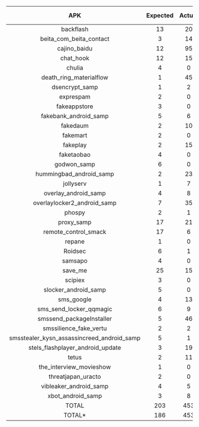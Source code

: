 |                    APK                     | Expected | Actual | Status | TP  | FP  | Precision | Recall | F-score |
|:------------------------------------------:|:--------:|:------:|:------:|:---:|:---:|:---------:|:------:|:-------:| 
|                 backflash                  |    13    |   20   | FAILED | 13  |  7  |   0.65    |  1.00  |  0.79   |
|          beita_com_beita_contact           |    3     |   14   | FAILED |  3  | 11  |   0.21    |  1.00  |  0.35   | 
|                cajino_baidu                |    12    |   95   | FAILED | 12  | 83  |   0.13    |  1.00  |  0.22   | 
|                 chat_hook                  |    12    |   15   | FAILED | 12  |  3  |   0.80    |  1.00  |  0.89   | 
|                   chulia                   |    4     |   0    | FAILED |  0  |  0  |     0     |   0    |    0    | 
|          death_ring_materialflow           |    1     |   45   | FAILED |  1  | 44  |   0.02    |  1.00  |  0.04   | 
|               dsencrypt_samp               |    1     |   2    | FAILED |  1  |  1  |   0.50    |  1.00  |  0.67   | 
|                 exprespam                  |    2     |   0    | FAILED |  0  |  0  |     0     |   0    |    0    | 
|                fakeappstore                |    3     |   0    | FAILED |  0  |  0  |     0     |   0    |    0    | 
|           fakebank_android_samp            |    5     |   6    | FAILED |  5  |  1  |   0.83    |  1.00  |  0.91   | 
|                  fakedaum                  |    2     |   10   | FAILED |  2  |  8  |   0.20    |  1.00  |  0.33   | 
|                  fakemart                  |    2     |   0    | FAILED |  0  |  0  |     0     |   0    |    0    | 
|                  fakeplay                  |    2     |   15   | FAILED |  2  | 13  |   0.13    |  1.00  |  0.24   | 
|                 faketaobao                 |    4     |   0    | FAILED |  0  |  0  |     0     |   0    |    0    | 
|                godwon_samp                 |    6     |   0    | FAILED |  0  |  0  |     0     |   0    |    0    | 
|          hummingbad_android_samp           |    2     |   23   | FAILED |  2  | 21  |   0.09    |  1.00  |  0.16   | 
|                 jollyserv                  |    1     |   7    | FAILED |  1  |  6  |   0.14    |  1.00  |  0.25   | 
|            overlay_android_samp            |    4     |   8    | FAILED |  4  |  4  |   0.50    |  1.00  |  0.67   | 
|        overlaylocker2_android_samp         |    7     |   35   | FAILED |  7  | 28  |   0.20    |  1.00  |  0.33   | 
|                   phospy                   |    2     |   1    | FAILED |  1  |  0  |   1.00    |  0.50  |  0.67   | 
|                 proxy_samp                 |    17    |   21   | FAILED | 17  |  4  |   0.81    |  1.00  |  0.89   | 
|            remote_control_smack            |    17    |   6    | FAILED |  6  |  0  |   1.00    |  0.35  |  0.52   | 
|                   repane                   |    1     |   0    | FAILED |  0  |  0  |     0     |   0    |    0    | 
|                  Roidsec                   |    6     |   1    | FAILED |  1  |  0  |   1.00    |  0.17  |  0.29   | 
|                  samsapo                   |    4     |   0    | FAILED |  0  |  0  |     0     |   0    |    0    | 
|                  save_me                   |    25    |   15   | FAILED | 15  |  0  |   1.00    |  0.60  |  0.75   | 
|                  scipiex                   |    3     |   0    | FAILED |  0  |  0  |     0     |   0    |    0    | 
|            slocker_android_samp            |    5     |   0    | FAILED |  0  |  0  |     0     |   0    |    0    | 
|                 sms_google                 |    4     |   13   | FAILED |  4  |  9  |   0.31    |  1.00  |  0.47   | 
|          sms_send_locker_qqmagic           |    6     |   9    | FAILED |  6  |  3  |   0.67    |  1.00  |  0.80   | 
|          smssend_packageInstaller          |    5     |   46   | FAILED |  5  | 41  |   0.11    |  1.00  |  0.20   | 
|           smssilience_fake_vertu           |    2     |   2    | PASSED |  2  |  0  |   1.00    |  1.00  |  1.00   | 
| smsstealer_kysn_assassincreed_android_samp |    5     |   1    | FAILED |  1  |  0  |   1.00    |  0.20  |  0.33   | 
|      stels_flashplayer_android_update      |    3     |   19   | FAILED |  3  | 16  |   0.16    |  1.00  |  0.27   | 
|                   tetus                    |    2     |   11   | FAILED |  2  |  9  |   0.18    |  1.00  |  0.31   | 
|          the_interview_movieshow           |    1     |   0    | FAILED |  0  |  0  |     0     |   0    |    0    |  
|             threatjapan_uracto             |    2     |   0    | FAILED |  0  |  0  |     0     |   0    |    0    |
|           vibleaker_android_samp           |    4     |   5    | FAILED |  4  |  1  |   0.80    |  1.00  |  0.89   | 
|             xbot_android_samp              |    3     |   8    | FAILED |  3  |  5  |   0.38    |  1.00  |  0.55   | 
|                   TOTAL                    |   203    |  453   |   -    | 135 | 318 |   0.30    |  0.67  |  0.41   |
|                   TOTAL*                   |   186    |  453   |   -    | 135 | 318 |   0.30    |  0.73  |  0.42   |